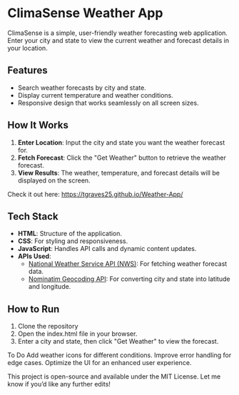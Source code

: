 # ClimaSense Weather App

ClimaSense is a simple, user-friendly weather forecasting web application. Enter your city and state to view the current weather and forecast details in your location.

## Features

- Search weather forecasts by city and state.
- Display current temperature and weather conditions.
- Responsive design that works seamlessly on all screen sizes.

## How It Works

1. **Enter Location**: Input the city and state you want the weather forecast for.
2. **Fetch Forecast**: Click the "Get Weather" button to retrieve the weather forecast.
3. **View Results**: The weather, temperature, and forecast details will be displayed on the screen.

Check it out here: https://tgraves25.github.io/Weather-App/

## Tech Stack

- **HTML**: Structure of the application.
- **CSS**: For styling and responsiveness.
- **JavaScript**: Handles API calls and dynamic content updates.
- **APIs Used**:
  - [National Weather Service API (NWS)](https://www.weather.gov/documentation/services-web-api): For fetching weather forecast data.
  - [Nominatim Geocoding API](https://nominatim.openstreetmap.org/): For converting city and state into latitude and longitude.

## How to Run

1. Clone the repository
2. Open the index.html file in your browser.
3. Enter a city and state, then click "Get Weather" to view the forecast.

To Do
Add weather icons for different conditions.
Improve error handling for edge cases.
Optimize the UI for an enhanced user experience.

This project is open-source and available under the MIT License.
Let me know if you’d like any further edits!
